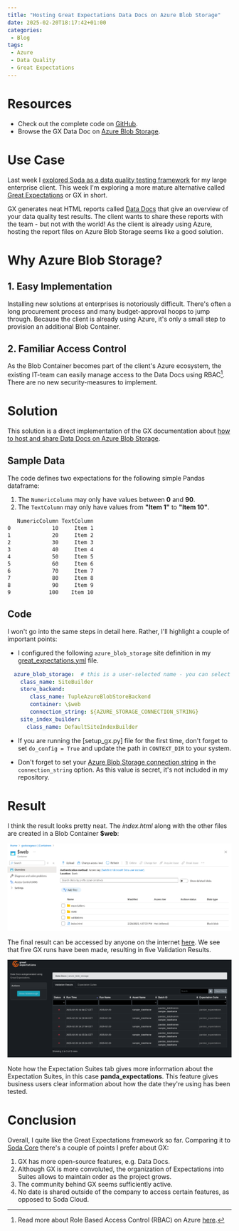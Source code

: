 ```yaml
---
title: "Hosting Great Expectations Data Docs on Azure Blob Storage"
date: 2025-02-20T18:17:42+01:00
categories: 
 - Blog
tags: 
 - Azure
 - Data Quality
 - Great Expectations
---
```


# Resources

* Check out the complete code on [GitHub](https://github.com/gontcharovd/great_expectations_azure).
* Browse the GX Data Doc on [Azure Blob Storage](https://gxstorageacc.blob.core.windows.net/$web/index.html).

# Use Case

Last week I [explored Soda as a data quality testing framework](https://gontcharov.eu/posts/exploring-soda-data-quality-framework/#use-case) for my large enterprise client. This week I'm exploring a more mature alternative called [Great Expectations](https://greatexpectations.io/) or GX in short.

GX generates neat HTML reports called [Data Docs](https://docs.greatexpectations.io/docs/0.18/reference/learn/terms/data_docs/) that give an overview of your data quality test results. The client wants to share these reports with the team - but not with the world! As the client is already using Azure, hosting the report files on Azure Blob Storage seems like a good solution.

# Why Azure Blob Storage?

## 1. Easy Implementation

Installing new solutions at enterprises is notoriously difficult. There's often a long procurement process and many budget-approval hoops to jump through. Because the client is already using Azure, it's only a small step to provision an additional Blob Container.

## 2. Familiar Access Control

As the Blob Container becomes part of the client's Azure ecosystem, the existing IT-team can easily manage access to the Data Docs using RBAC[^1]. There are no new security-measures to implement.

# Solution

This solution is a direct implementation of the GX documentation about [how to host and share Data Docs on Azure Blob Storage](https://legacy.017.docs.greatexpectations.io/docs/0.16.16/guides/setup/configuring_data_docs/how_to_host_and_share_data_docs_on_azure_blob_storage/). 

## Sample Data

The code defines two expectations for the following simple Pandas dataframe:

1. The `NumericColumn` may only have values between **0** and **90**.
1. The `TextColumn` may only have values from **"Item 1"** to **"Item 10"**.

```stdout
   NumericColumn TextColumn
0             10     Item 1
1             20     Item 2
2             30     Item 3
3             40     Item 4
4             50     Item 5
5             60     Item 6
6             70     Item 7
7             80     Item 8
8             90     Item 9
9            100    Item 10
```

## Code

I won't go into the same steps in detail here. Rather, I'll highlight a couple of important points:

* I configured the following `azure_blob_storage` site definition in my [great_expectations.yml](https://github.com/gontcharovd/great_expectations_azure/blob/1788ea3b2f1195d2290ff2c8a4c6f32b0702eb4b/gx/great_expectations.yml#L83) file.

```yaml
  azure_blob_storage:  # this is a user-selected name - you can select your own
    class_name: SiteBuilder
    store_backend:
       class_name: TupleAzureBlobStoreBackend
       container: \$web
       connection_string: ${AZURE_STORAGE_CONNECTION_STRING}
    site_index_builder:
      class_name: DefaultSiteIndexBuilder
```

* If you are running the [setup_gx.py] file for the first time, don't forget to set `do_config = True` and update the path in `CONTEXT_DIR` to your system.

* Don't forget to set your [Azure Blob Storage connection string](https://learn.microsoft.com/en-us/azure/storage/common/storage-configure-connection-string) in the `connection_string` option. As this value is secret, it's not included in my repository.

# Result

I think the result looks pretty neat. The *index.html* along with the other files are created in a Blob Container **$web**:

![](container.png)

The final result can be accessed by anyone on the internet [here](https://gxstorageacc.blob.core.windows.net/$web/index.html#). We see that five GX runs have been made, resulting in five Validation Results.

![](report.png)

Note how the Expectation Suites tab gives more information about the Expectation Suites, in this case **panda_expectations**. This feature gives business users clear information about how the date they're using has been tested.

# Conclusion

Overall, I quite like the Great Expectations framework so far. Comparing it to [Soda Core](https://gontcharov.eu/posts/exploring-soda-data-quality-framework/#use-case) there's a couple of points I prefer about GX:

1. GX has more open-source features, e.g. Data Docs.
2. Although GX is more convoluted, the organization of Expectations into Suites allows to maintain order as the project grows.
3. The community behind GX seems sufficiently active.
4. No date is shared outside of the company to access certain features, as opposed to Soda Cloud.

[^1]: Read more about Role Based Access Control (RBAC) on Azure [here](https://learn.microsoft.com/en-us/azure/role-based-access-control/overview).
